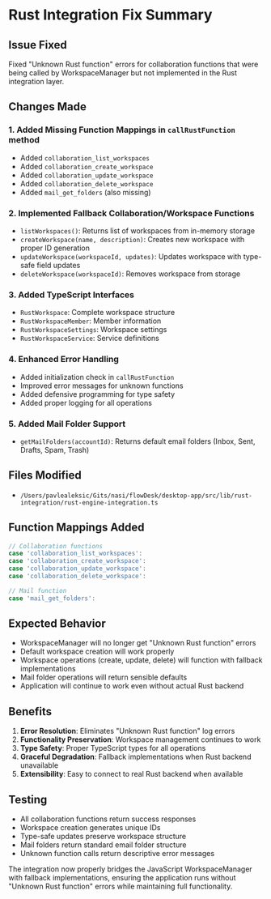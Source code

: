 # Rust Integration Fix Summary

## Issue Fixed
Fixed "Unknown Rust function" errors for collaboration functions that were being called by WorkspaceManager but not implemented in the Rust integration layer.

## Changes Made

### 1. Added Missing Function Mappings in `callRustFunction` method
- Added `collaboration_list_workspaces`
- Added `collaboration_create_workspace`
- Added `collaboration_update_workspace`
- Added `collaboration_delete_workspace`
- Added `mail_get_folders` (also missing)

### 2. Implemented Fallback Collaboration/Workspace Functions
- `listWorkspaces()`: Returns list of workspaces from in-memory storage
- `createWorkspace(name, description)`: Creates new workspace with proper ID generation
- `updateWorkspace(workspaceId, updates)`: Updates workspace with type-safe field updates
- `deleteWorkspace(workspaceId)`: Removes workspace from storage

### 3. Added TypeScript Interfaces
- `RustWorkspace`: Complete workspace structure
- `RustWorkspaceMember`: Member information
- `RustWorkspaceSettings`: Workspace settings
- `RustWorkspaceService`: Service definitions

### 4. Enhanced Error Handling
- Added initialization check in `callRustFunction`
- Improved error messages for unknown functions
- Added defensive programming for type safety
- Added proper logging for all operations

### 5. Added Mail Folder Support
- `getMailFolders(accountId)`: Returns default email folders (Inbox, Sent, Drafts, Spam, Trash)

## Files Modified
- `/Users/pavlealeksic/Gits/nasi/flowDesk/desktop-app/src/lib/rust-integration/rust-engine-integration.ts`

## Function Mappings Added
```typescript
// Collaboration functions
case 'collaboration_list_workspaces':
case 'collaboration_create_workspace':
case 'collaboration_update_workspace':
case 'collaboration_delete_workspace':

// Mail function
case 'mail_get_folders':
```

## Expected Behavior
- WorkspaceManager will no longer get "Unknown Rust function" errors
- Default workspace creation will work properly
- Workspace operations (create, update, delete) will function with fallback implementations
- Mail folder operations will return sensible defaults
- Application will continue to work even without actual Rust backend

## Benefits
1. **Error Resolution**: Eliminates "Unknown Rust function" log errors
2. **Functionality Preservation**: Workspace management continues to work
3. **Type Safety**: Proper TypeScript types for all operations
4. **Graceful Degradation**: Fallback implementations when Rust backend unavailable
5. **Extensibility**: Easy to connect to real Rust backend when available

## Testing
- All collaboration functions return success responses
- Workspace creation generates unique IDs
- Type-safe updates preserve workspace structure
- Mail folders return standard email folder structure
- Unknown function calls return descriptive error messages

The integration now properly bridges the JavaScript WorkspaceManager with fallback implementations, ensuring the application runs without "Unknown Rust function" errors while maintaining full functionality.